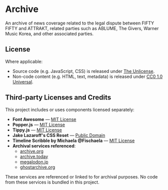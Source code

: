 # Archive

An archive of news coverage related to the legal dispute between FIFTY FIFTY and ATTRAKT, related parties such as ABLUME, The Givers, Warner Music Korea, and other associated parties.

## License

Where applicable:

- Source code (e.g. JavaScript, CSS) is released under [The Unlicense](https://unlicense.org/).
- Non-code content (e.g. HTML, text, metadata) is released under [CC0 1.0 Universal](https://creativecommons.org/publicdomain/zero/1.0/).

## Third-party Licenses and Credits

This project includes or uses components licensed separately:

- **Font Awesome** — [MIT License](https://fontawesome.com/license)
- **Popper.js** — [MIT License](https://github.com/popperjs/popper-core/blob/main/LICENSE.md)
- **Tippy.js** — [MIT License](https://github.com/atomiks/tippyjs/blob/master/LICENSE)
- **Jake Lazaroff's CSS Reset** — [Public Domain](https://jakelazaroff.com/words/my-modern-css-reset/)
- **Timeline Scribble by Michaela @Fischaela** — [MIT License](https://codepen.io/Fischaela/pen/NWNQKW)
- **Archival services referenced**:
  - [archive.org](https://archive.org)
  - [archive.today](https://archive.today)
  - [megalodon.jp](https://megalodon.jp)
  - [ghostarchive.org](https://ghostarchive.org)

These services are referenced or linked to for archival purposes. No code from these services is bundled in this project.

